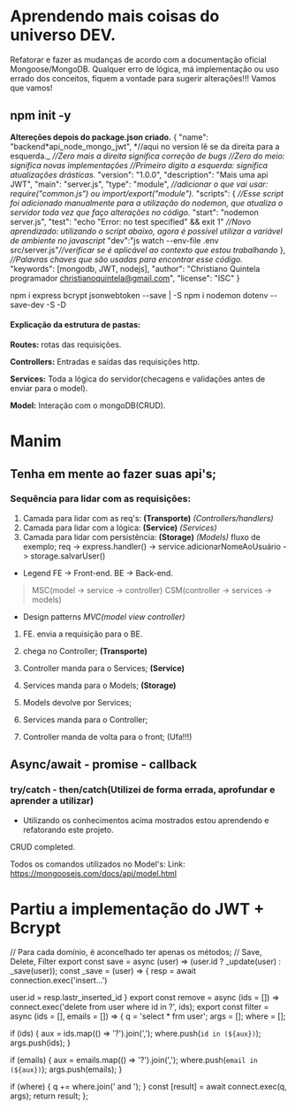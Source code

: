 # Aprendendo mais coisas do universo DEV.

Refatorar e fazer as mudanças de acordo com a documentação oficial Mongoose/MongoDB.
Qualquer erro de lógica, má implementação ou uso errado dos conceitos, fiquem a
vontade para sugerir alterações!!!
Vamos que vamos!

## npm init -y

**Altereções depois do package.json criado.**
{
"name": "backend*api_node_mongo_jwt",
*//aqui no version lê se da direita para a esquerda.\_
_//Zero mais a direita significa correção de bugs_
_//Zero do meio: significa novas implementações_
_//Primeiro digito a esquerda: significa atualizações drásticas._
"version": "1.0.0",
"description": "Mais uma api JWT",
"main": "server.js",
"type": "module", _//adicionar o que vai usar: require("common.js") ou import/export("module")._
"scripts": {
_//Esse script foi adicionado manualmente para a utilização do nodemon, que atualiza o servidor toda vez que faço alterações no código._
"start": "nodemon server.js",
"test": "echo \"Error: no test specified\" && exit 1"
_//Novo aprendizado: utilizando o script abaixo, agora é possível utilizar a variável de ambiente no javascript_
"dev":"js watch --env-file .env src/server.js"_//verificar se é aplicável ao contexto que estou trabalhando_
},
_//Palavras chaves que são usadas para encontrar esse código._
"keywords": [mongodb, JWT, nodejs],
"author": "Christiano Quintela programador christianoquintela@gmail.com",
"license": "ISC"
}

npm i express bcrypt jsonwebtoken --save | -S
npm i nodemon dotenv --save-dev -S -D

#### Explicação da estrutura de pastas:

**Routes:** rotas das requisições.

**Controllers:** Entradas e saídas das requisições http.

**Services:** Toda a lógica do servidor(checagens e validações antes de enviar para o model).

**Model:** Interação com o mongoDB(CRUD).

# Manim

## Tenha em mente ao fazer suas api's;

### Sequência para lidar com as requisições:

1. Camada para lidar com as req's: **(Transporte)** _(Controllers/handlers)_
2. Camada para lidar com a lógica: **(Service)** _(Services)_
3. Camada para lidar com persistência: **(Storage)** _(Models)_
   fluxo de exemplo;
   req -> express.handler() -> service.adicionarNomeAoUsuário -> storage.salvarUser()

- Legend
  FE -> Front-end.
  BE -> Back-end.

> MSC(model -> service -> controller)
> CSM(controller -> services -> models)

- Design patterns _MVC(model view controller)_

1. FE. envia a requisição para o BE.

2. chega no Controller; **(Transporte)**
3. Controller manda para o Services; **(Service)**
4. Services manda para o Models; **(Storage)**
5. Models devolve por Services;
6. Services manda para o Controller;
7. Controller manda de volta para o front; (Ufa!!!)

## Async/await - promise - callback

### try/catch - then/catch(Utilizei de forma errada, aprofundar e aprender a utilizar)

- Utilizando os conhecimentos acima mostrados estou aprendendo e refatorando este projeto.

CRUD completed.

Todos os comandos utilizados no Model's:
Link: https://mongoosejs.com/docs/api/model.html

# Partiu a implementação do JWT + Bcrypt

// Para cada domínio, é aconcelhado ter apenas os métodos;
// Save, Delete, Filter
export const save = async (user) => (user.id ? \_update(user) : \_save(user));
const \_save = (user) => {
resp = await connection.exec('insert...')

user.id = resp.lastr_inserted_id
}
export const remove = async (ids = []) =>
connect.exec('delete from user where id in ?', ids);
export const filter = async (ids = [], emails = []) => {
q = 'select \* frm user';
args = [];
where = [];

if (ids) {
aux = ids.map(() => '?').join(',');
where.push(`id in (${aux})`);
args.push(ids);
}

if (emails) {
aux = emails.map(() => '?').join(',');
where.push(`email in (${aux})`);
args.push(emails);
}

if (where) {
q += where.join(' and ');
}
const [result] = await connect.exec(q, args);
return result;
};
